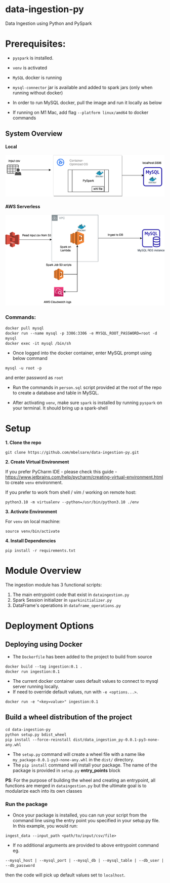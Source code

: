 # data-ingestion-py
Data Ingestion using Python and PySpark

Prerequisites:
====
* `pyspark` is installed. 
* `venv` is activated
* `MySQL` docker is running
* `mysql-connector` jar is available and added to spark jars (only when running without docker)

* In order to run MySQL docker, pull the image and run it locally as below
* If running on M1 Mac, add flag `--platform linux/amd64` to docker commands

System Overview
---------------
#### Local
![Local Ingestion pipeline overview](images/ingestion_pipeline_local.png)

#### AWS Serverless
![AWS Pipeline overview](images/awspipeline.png)

### Commands:
```
docker pull mysql
docker run --name mysql -p 3306:3306 -e MYSQL_ROOT_PASSWORD=root -d mysql
docker exec -it mysql /bin/sh
```

* Once logged into the docker container, enter MySQL prompt using below command
```
mysql -u root -p
```
and enter password as `root`

* Run the commands in `person.sql` script provided at the root of the repo to create a database and table in MySQL.

* After activating `venv`, make sure `spark` is installed by running `pyspark` on your terminal. It should bring up a spark-shell

Setup
=====
**1. Clone the repo**

    git clone https://github.com/mbelsare/data-ingestion-py.git

**2. Create Virtual Environment**

If you prefer PyCharm IDE - please check this guide - https://www.jetbrains.com/help/pycharm/creating-virtual-environment.html to create `venv` environment.

If you prefer to work from shell / vim / working on remote host:

    python3.10 -m virtualenv --python=/usr/bin/python3.10 ./env

**3. Activate Environment**

 For `venv` on local machine:

    source venv/bin/activate

**4. Install Dependencies**

    pip install -r requirements.txt

Module Overview
====
The ingestion module has 3 functional scripts:
1. The main entrypoint code that exist in `dataingestion.py`
2. Spark Session initializer in `sparkinitializer.py`
3. DataFrame's operations in `dataframe_operations.py`

Deployment Options
====

## Deploying using Docker
* The `Dockerfile` has been added to the project to build from source
```
docker build --tag ingestion:0.1 .
docker run ingestion:0.1
```
* The current docker container uses default values to connect to mysql server running locally. 
* If need to override default values, run with `-e <options...>`.
```
docker run -e "<key=value>" ingestion:0.1
```

## Build a wheel distribution of the project

    cd data-ingestion-py
    python setup.py bdist_wheel
    pip install --force-reinstall dist/data_ingestion_py-0.0.1-py3-none-any.whl

* The `setup.py` command will create a wheel file with a name like `my_package-0.0.1-py3-none-any.whl` in the `dist/` directory.
* The `pip install` command will install your package. The name of the package is provided in `setup.py` **entry_points** block

**PS**: For the purpose of building the wheel and creating an entrypoint, all functions are merged in `dataingestion.py` but the ultimate goal is to modularize each into its own classes

### Run the package

* Once your package is installed, you can run your script from the command line using the entry point you specified in your setup.py file. In this example, you would run:
```
ingest_data --input_path <path/to/input/csv/file>
```
* If no additional arguments are provided to above entrypoint command eg. 
```
--mysql_host | --mysql_port | --mysql_db | --mysql_table | --db_user | --db_password
```
then the code will pick up default values set to `localhost`.

